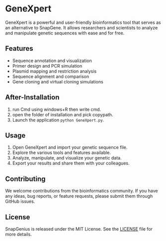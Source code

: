 # GeneXpert

GeneXpert is a powerful and user-friendly bioinformatics tool that serves as an alternative to SnapGene. It allows researchers and scientists to analyze and manipulate genetic sequences with ease and for free.

## Features

- Sequence annotation and visualization
- Primer design and PCR simulation
- Plasmid mapping and restriction analysis
- Sequence alignment and comparison
- Gene cloning and virtual cloning simulations

## After-Installation

1. run Cmd using windows+R then write cmd.
2. open the folder of installation and pick copypath.
3. Launch the application `python GeneXpert.py`.

## Usage

1. Open GeneXpert and import your genetic sequence file.
2. Explore the various tools and features available.
3. Analyze, manipulate, and visualize your genetic data.
4. Export your results and share them with your colleagues.

## Contributing

We welcome contributions from the bioinformatics community. If you have any ideas, bug reports, or feature requests, please submit them through GitHub issues.

## License

SnapGenius is released under the MIT License. See the [LICENSE](LICENSE) file for more details.
